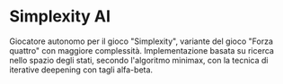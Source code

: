 # Simplexity AI

Giocatore autonomo per il gioco "Simplexity", variante del gioco "Forza quattro" con maggiore complessità. Implementazione basata su ricerca nello spazio degli stati, secondo l'algoritmo minimax, con la tecnica di iterative deepening con tagli alfa-beta.